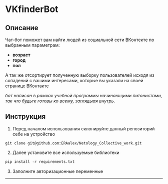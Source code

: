 # VKfinderBot

## Описание

Чат-бот поможет вам найти людей из социальной сети ВКонтекте по выбранным параметрам:
* **возраст**
* **город**
* **пол**

А так же отсортирует полученную выборку пользователей исходя из сопадений с вашими интересами, которые вы указали на своей странице ВКонтакте

*бот написан в рамках учебной программы начинающими питонистами, так что будьте готовы ко всему, заглядыая внутрь.*

## Инструкция
1. Перед началом использования склонируйте данный репозиторий себе на устройство
```pytnhon
git clone git@github.com:ERAalex/Netology_Collective_work.git
```
2. Далее установите все используемые библиотеки
```python
pip install -r requirements.txt
```
3. Заполните авторизационные переменные

---------------------------------------

